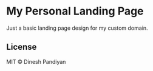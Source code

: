 # My Personal Landing Page

Just a basic landing page design for my custom domain. 

## License

MIT © Dinesh Pandiyan
